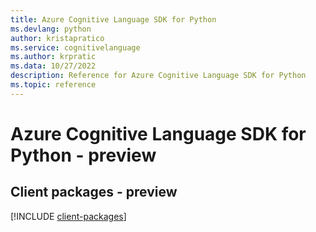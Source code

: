 ```yaml
---
title: Azure Cognitive Language SDK for Python
ms.devlang: python
author: kristapratico
ms.service: cognitivelanguage
ms.author: krpratic
ms.data: 10/27/2022
description: Reference for Azure Cognitive Language SDK for Python
ms.topic: reference
---
```

# Azure Cognitive Language SDK for Python - preview

## Client packages - preview
[!INCLUDE [client-packages](cognitive-language-client-index.md)]